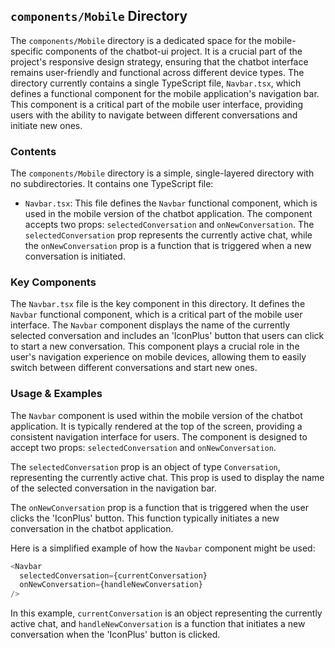 
## `components/Mobile` Directory

The `components/Mobile` directory is a dedicated space for the mobile-specific components of the chatbot-ui project. It is a crucial part of the project's responsive design strategy, ensuring that the chatbot interface remains user-friendly and functional across different device types. The directory currently contains a single TypeScript file, `Navbar.tsx`, which defines a functional component for the mobile application's navigation bar. This component is a critical part of the mobile user interface, providing users with the ability to navigate between different conversations and initiate new ones.

### Contents

The `components/Mobile` directory is a simple, single-layered directory with no subdirectories. It contains one TypeScript file:

- `Navbar.tsx`: This file defines the `Navbar` functional component, which is used in the mobile version of the chatbot application. The component accepts two props: `selectedConversation` and `onNewConversation`. The `selectedConversation` prop represents the currently active chat, while the `onNewConversation` prop is a function that is triggered when a new conversation is initiated.

### Key Components

The `Navbar.tsx` file is the key component in this directory. It defines the `Navbar` functional component, which is a critical part of the mobile user interface. The `Navbar` component displays the name of the currently selected conversation and includes an 'IconPlus' button that users can click to start a new conversation. This component plays a crucial role in the user's navigation experience on mobile devices, allowing them to easily switch between different conversations and start new ones.

### Usage & Examples

The `Navbar` component is used within the mobile version of the chatbot application. It is typically rendered at the top of the screen, providing a consistent navigation interface for users. The component is designed to accept two props: `selectedConversation` and `onNewConversation`.

The `selectedConversation` prop is an object of type `Conversation`, representing the currently active chat. This prop is used to display the name of the selected conversation in the navigation bar.

The `onNewConversation` prop is a function that is triggered when the user clicks the 'IconPlus' button. This function typically initiates a new conversation in the chatbot application.

Here is a simplified example of how the `Navbar` component might be used:

```typescript
<Navbar
  selectedConversation={currentConversation}
  onNewConversation={handleNewConversation}
/>
```

In this example, `currentConversation` is an object representing the currently active chat, and `handleNewConversation` is a function that initiates a new conversation when the 'IconPlus' button is clicked.
